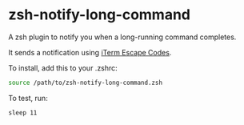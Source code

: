 # zsh-notify-long-command

A zsh plugin to notify you when a long-running command completes.

It sends a notification using [iTerm Escape Codes](https://iterm2.com/documentation-escape-codes.html).

To install, add this to your .zshrc:

```bash
source /path/to/zsh-notify-long-command.zsh
```

To test, run:

```
sleep 11
```
